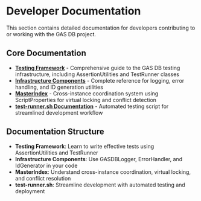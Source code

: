 # Developer Documentation

This section contains detailed documentation for developers contributing to or working with the GAS DB project.

## Core Documentation

- [**Testing Framework**](./Testing_Framework.md) - Comprehensive guide to the GAS DB testing infrastructure, including AssertionUtilities and TestRunner classes
- [**Infrastructure Components**](./Infrastructure_Components.md) - Complete reference for logging, error handling, and ID generation utilities
- [**MasterIndex**](./MasterIndex.md) - Cross-instance coordination system using ScriptProperties for virtual locking and conflict detection
- [**test-runner.sh Documentation**](./test-runner.sh.md) - Automated testing script for streamlined development workflow

## Documentation Structure

- **Testing Framework**: Learn to write effective tests using AssertionUtilities and TestRunner
- **Infrastructure Components**: Use GASDBLogger, ErrorHandler, and IdGenerator in your code
- **MasterIndex**: Understand cross-instance coordination, virtual locking, and conflict resolution
- **test-runner.sh**: Streamline development with automated testing and deployment
